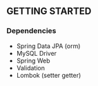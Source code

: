 ## GETTING STARTED

### Dependencies
* Spring Data JPA (orm)
* MySQL Driver
* Spring Web
* Validation
* Lombok (setter getter)
